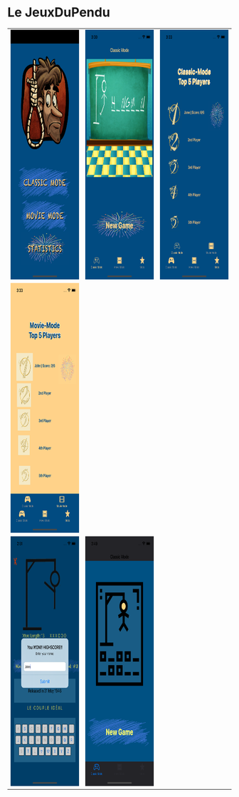 # Le JeuxDuPendu


<table>
  <tr>
    <td><img src="/screenshot/screenshot5.png" width=270 height=560></td>
    <td><img src="/screenshot/screenshot3.png" width=270 height=560></td>
    <td><img src="/screenshot/screenshot1.png" width=270 height=560></td>
  </tr>
    <tr>
    <td><img src="/screenshot/screenshot.png" width=270 height=560></td>
  </tr>
    <tr>
    <td><img src="/screenshot/screenshot7.png" width=270 height=560></td>
      <td><img src="/screenshot/screenshot8.png" width=270 height=560></td>
  </tr>
 </table>
